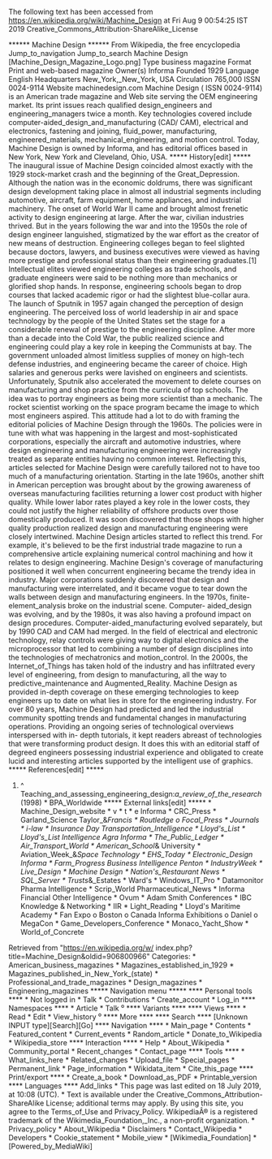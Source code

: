 The following text has been accessed from https://en.wikipedia.org/wiki/Machine_Design at Fri Aug 9 00:54:25 IST 2019
Creative_Commons_Attribution-ShareAlike_License





















****** Machine Design ******
From Wikipedia, the free encyclopedia
Jump_to_navigation Jump_to_search
             Machine Design
[Machine_Design_Magazine_Logo.png]
Type         business magazine
Format       Print and web-based magazine
Owner(s)     Informa
Founded      1929
Language     English
Headquarters New_York,_New_York, USA
Circulation  765,000
ISSN         0024-9114
Website      machinedesign.com
Machine Design (
ISSN 0024-9114) is an American trade magazine and Web site serving the OEM
engineering market. Its print issues reach qualified design_engineers and
engineering_managers twice a month.
Key technologies covered include computer-aided_design_and_manufacturing (CAD/
CAM), electrical and electronics, fastening and joining, fluid_power,
manufacturing, engineered_materials, mechanical_engineering, and motion
control.
Today, Machine Design is owned by Informa, and has editorial offices based in
New York, New York and Cleveland, Ohio, USA.
***** History[edit] *****
The inaugural issue of Machine Design coincided almost exactly with the 1929
stock-market crash and the beginning of the Great_Depression. Although the
nation was in the economic doldrums, there was significant design development
taking place in almost all industrial segments including automotive, aircraft,
farm equipment, home appliances, and industrial machinery.
The onset of World War II came and brought almost frenetic activity to design
engineering at large. After the war, civilian industries thrived. But in the
years following the war and into the 1950s the role of design engineer
languished, stigmatized by the war effort as the creator of new means of
destruction.
Engineering colleges began to feel slighted because doctors, lawyers, and
business executives were viewed as having more prestige and professional status
than their engineering graduates.[1] Intellectual elites viewed engineering
colleges as trade schools, and graduate engineers were said to be nothing more
than mechanics or glorified shop hands. In response, engineering schools began
to drop courses that lacked academic rigor or had the slightest blue-collar
aura.
The launch of Sputnik in 1957 again changed the perception of design
engineering. The perceived loss of world leadership in air and space technology
by the people of the United States set the stage for a considerable renewal of
prestige to the engineering discipline. After more than a decade into the Cold
War, the public realized science and engineering could play a key role in
keeping the Communists at bay. The government unloaded almost limitless
supplies of money on high-tech defense industries, and engineering became the
career of choice. High salaries and generous perks were lavished on engineers
and scientists.
Unfortunately, Sputnik also accelerated the movement to delete courses on
manufacturing and shop practice from the curricula of top schools. The idea was
to portray engineers as being more scientist than a mechanic. The rocket
scientist working on the space program became the image to which most engineers
aspired.
This attitude had a lot to do with framing the editorial policies of Machine
Design through the 1960s. The policies were in tune with what was happening in
the largest and most-sophisticated corporations, especially the aircraft and
automotive industries, where design engineering and manufacturing engineering
were increasingly treated as separate entities having no common interest.
Reflecting this, articles selected for Machine Design were carefully tailored
not to have too much of a manufacturing orientation.
Starting in the late 1960s, another shift in American perception was brought
about by the growing awareness of overseas manufacturing facilities returning a
lower cost product with higher quality. While lower labor rates played a key
role in the lower costs, they could not justify the higher reliability of
offshore products over those domestically produced. It was soon discovered that
those shops with higher quality production realized design and manufacturing
engineering were closely intertwined. Machine Design articles started to
reflect this trend. For example, it's believed to be the first industrial trade
magazine to run a comprehensive article explaining numerical control machining
and how it relates to design engineering.
Machine Design's coverage of manufacturing positioned it well when concurrent
engineering became the trendy idea in industry. Major corporations suddenly
discovered that design and manufacturing were interrelated, and it became vogue
to tear down the walls between design and manufacturing engineers.
In the 1970s, finite-element_analysis broke on the industrial scene. Computer-
aided_design was evolving, and by the 1980s, it was also having a profound
impact on design procedures. Computer-aided_manufacturing evolved separately,
but by 1990 CAD and CAM had merged. In the field of electrical and electronic
technology, relay controls were giving way to digital electronics and the
microprocessor that led to combining a number of design disciplines into the
technologies of mechatronics and motion_control.
In the 2000s, the Internet_of_Things has taken hold of the industry and has
infiltrated every level of engineering, from design to manufacturing, all the
way to predictive_maintenance and Augmented_Reality. Machine Design as provided
in-depth coverage on these emerging technologies to keep engineers up to date
on what lies in store for the engineering industry.
For over 80 years, Machine Design had predicted and led the industrial
community spotting trends and fundamental changes in manufacturing operations.
Providing an ongoing series of technological overviews interspersed with in-
depth tutorials, it kept readers abreast of technologies that were transforming
product design. It does this with an editorial staff of degreed engineers
possessing industrial experience and obligated to create lucid and interesting
articles supported by the intelligent use of graphics.
***** References[edit] *****
   1. ^ Teaching_and_assessing_engineering_design:_a_review_of_the_research_
      (1998)
    * BPA_Worldwide
***** External links[edit] *****
    * Machine_Design_website
    * v
    * t
    * e
Informa
                           * CRC_Press
                           * Garland_Science
Taylor_&_Francis           * Routledge
                                 o Focal_Press
                           * Journals
                                                       * i-law
                                                       * Insurance Day
                       Transportation_Intelligence     * Lloyd's_List
                                                       * Lloyd's_List
                                                         Intelligence
                       Agra Informa                    * The_Public_Ledger
                                                       * Air_Transport_World
                                                       * American_School_&
                                                         University
                                                       * Aviation_Week_&_Space
                                                         Technology
                                                       * EHS_Today
                                                       * Electronic_Design
Informa                                                * Farm_Progress
Business Intelligence  Penton                          * IndustryWeek
                                                       * Live_Design
                                                       * Machine Design
                                                       * Nation's_Restaurant
                                                         News
                                                       * SQL_Server
                                                       * Trusts_&_Estates
                                                       * Ward's
                                                       * Windows_IT_Pro
                                                       * Datamonitor
                       Pharma Intelligence             * Scrip_World
                                                         Pharmaceutical_News
                                                       * Informa Financial
                       Other                             Intelligence
                                                       * Ovum
                           * Adam Smith Conferences
                           * IBC
Knowledge & Networking     * IIR
                           * Light_Reading
                           * Lloyd's Maritime Academy
                           * Fan Expo
                                 o Boston
                                 o Canada
Informa Exhibitions              o Daniel
                                 o MegaCon
                           * Game_Developers_Conference
                           * Monaco_Yacht_Show
                           * World_of_Concrete

Retrieved from "https://en.wikipedia.org/w/
index.php?title=Machine_Design&oldid=906800966"
Categories:
    * American_business_magazines
    * Magazines_established_in_1929
    * Magazines_published_in_New_York_(state)
    * Professional_and_trade_magazines
    * Design_magazines
    * Engineering_magazines
***** Navigation menu *****
**** Personal tools ****
    * Not logged in
    * Talk
    * Contributions
    * Create_account
    * Log_in
**** Namespaces ****
    * Article
    * Talk
⁰
**** Variants ****
**** Views ****
    * Read
    * Edit
    * View_history
⁰
**** More ****
**** Search ****
[Unknown INPUT type][Search][Go]
**** Navigation ****
    * Main_page
    * Contents
    * Featured_content
    * Current_events
    * Random_article
    * Donate_to_Wikipedia
    * Wikipedia_store
**** Interaction ****
    * Help
    * About_Wikipedia
    * Community_portal
    * Recent_changes
    * Contact_page
**** Tools ****
    * What_links_here
    * Related_changes
    * Upload_file
    * Special_pages
    * Permanent_link
    * Page_information
    * Wikidata_item
    * Cite_this_page
**** Print/export ****
    * Create_a_book
    * Download_as_PDF
    * Printable_version
**** Languages ****
Add_links
    * This page was last edited on 18 July 2019, at 10:08 (UTC).
    * Text is available under the Creative_Commons_Attribution-ShareAlike
      License; additional terms may apply. By using this site, you agree to the
      Terms_of_Use and Privacy_Policy. WikipediaÂ® is a registered trademark of
      the Wikimedia_Foundation,_Inc., a non-profit organization.
    * Privacy_policy
    * About_Wikipedia
    * Disclaimers
    * Contact_Wikipedia
    * Developers
    * Cookie_statement
    * Mobile_view
    * [Wikimedia_Foundation]
    * [Powered_by_MediaWiki]
